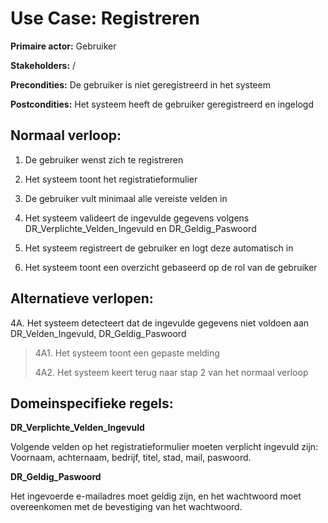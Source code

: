 # Use Case: Registreren

**Primaire actor:** Gebruiker

**Stakeholders:** /

**Precondities:** De gebruiker is niet geregistreerd in het systeem

**Postcondities:** Het systeem heeft de gebruiker geregistreerd en
ingelogd

## **Normaal verloop:**

1.  De gebruiker wenst zich te registreren

2.  Het systeem toont het registratieformulier

3.  De gebruiker vult minimaal alle vereiste velden in

4.  Het systeem valideert de ingevulde gegevens volgens
    DR_Verplichte_Velden_Ingevuld en DR_Geldig_Paswoord

5.  Het systeem registreert de gebruiker en logt deze automatisch in

6.  Het systeem toont een overzicht gebaseerd op de rol van de gebruiker

## **Alternatieve verlopen:**

4A. Het systeem detecteert dat de ingevulde gegevens niet voldoen aan
DR_Velden_Ingevuld, DR_Geldig_Paswoord

> 4A1. Het systeem toont een gepaste melding
>
> 4A2. Het systeem keert terug naar stap 2 van het normaal verloop

## **Domeinspecifieke regels:**

**DR_Verplichte_Velden_Ingevuld**

Volgende velden op het registratieformulier moeten verplicht ingevuld
zijn:\
Voornaam, achternaam, bedrijf, titel, stad, mail, paswoord.

**DR_Geldig_Paswoord**

Het ingevoerde e-mailadres moet geldig zijn, en het wachtwoord moet
overeenkomen met de bevestiging van het wachtwoord.
